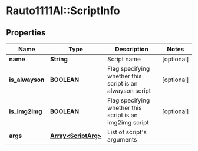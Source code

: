 # Rauto1111AI::ScriptInfo

## Properties
Name | Type | Description | Notes
------------ | ------------- | ------------- | -------------
**name** | **String** | Script name | [optional] 
**is_alwayson** | **BOOLEAN** | Flag specifying whether this script is an alwayson script | [optional] 
**is_img2img** | **BOOLEAN** | Flag specifying whether this script is an img2img script | [optional] 
**args** | [**Array&lt;ScriptArg&gt;**](ScriptArg.md) | List of script&#x27;s arguments | 

